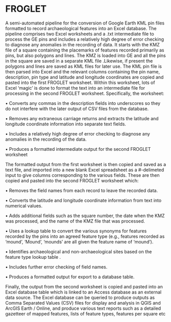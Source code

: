# FROGLET
A semi-automated pipeline for the conversion of Google Earth KML pin files formatted to record archaeological features into an Excel database.
The pipeline comprises two Excel worksheets and a .txt intermediate file to process the GE pins and includes a relatively high degree of error checking to diagnose any anomalies in the recording of data. It starts with the KMZ file of a square containing the placemarks of features recorded primarily as pins, but also polygons and lines. The KMZ is loaded into GE and all the pins in the square are saved in a separate KML file .Likewise, if present the polygons and lines are saved as KML files for later use. The KML pin file is then parsed into Excel and the relevant columns containing the pin name, description, pin type and latitude and longitude coordinates are copied and pasted into the first FROGLET worksheet. Within this worksheet, lots of Excel ‘magic’ is done to format the text into an intermediate file for processing in the second FROGLET worksheet. Specifically, the worksheet:

•	Converts any commas in the description fields into underscores so they do not interfere with the later output of CSV files from the database.

•	Removes any extraneous carriage returns and extracts the latitude and longitude coordinate information into separate text fields.

•	Includes a relatively high degree of error checking to diagnose any anomalies in the recording of the data.

•	Produces a formatted intermediate output for the second FROGLET worksheet

The formatted output from the first worksheet is then copied and saved as a text file, and imported into a new blank Excel spreadsheet as a #-delimeted input to give columns corresponding to the various fields. These are then copied and pasted into the second FROGLET worksheet which:

•	Removes the field names from each record to leave the recorded data.

•	Converts the latitude and longitude coordinate information from text into numerical values.

•	Adds additional fields such as the square number, the date when the KMZ was processed, and the name of the KMZ file that was processed.

•	Uses a lookup table to convert the various synonyms for features recorded by the pins into an agreed feature type (e.g., features recorded as ‘mound’, ‘Mound’, ‘mounds’ are all given the feature name of ‘mound’).

•	Identifies archaeological and non-archaeological sites based on the feature type lookup table .

•	Includes further error checking of field names.

•	Produces a formatted output for export to a database table.

Finally, the output from the second worksheet is copied and pasted into an Excel database table which is linked to an Access database as an external data source. The Excel database can be queried to produce outputs as Comma Separated Values (CSV) files for display and analysis in QGIS and ArcGIS Earth / Online, and produce various text reports such as a detailed gazetteer of mapped features, lists of feature types, features per square etc
